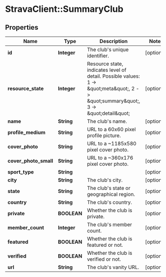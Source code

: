 # StravaClient::SummaryClub

## Properties
Name | Type | Description | Notes
------------ | ------------- | ------------- | -------------
**id** | **Integer** | The club&#39;s unique identifier. | [optional] 
**resource_state** | **Integer** | Resource state, indicates level of detail. Possible values: 1 -&gt; \&quot;meta\&quot;, 2 -&gt; \&quot;summary\&quot;, 3 -&gt; \&quot;detail\&quot; | [optional] 
**name** | **String** | The club&#39;s name. | [optional] 
**profile_medium** | **String** | URL to a 60x60 pixel profile picture. | [optional] 
**cover_photo** | **String** | URL to a ~1185x580 pixel cover photo. | [optional] 
**cover_photo_small** | **String** | URL to a ~360x176  pixel cover photo. | [optional] 
**sport_type** | **String** |  | [optional] 
**city** | **String** | The club&#39;s city. | [optional] 
**state** | **String** | The club&#39;s state or geographical region. | [optional] 
**country** | **String** | The club&#39;s country. | [optional] 
**private** | **BOOLEAN** | Whether the club is private. | [optional] 
**member_count** | **Integer** | The club&#39;s member count. | [optional] 
**featured** | **BOOLEAN** | Whether the club is featured or not. | [optional] 
**verified** | **BOOLEAN** | Whether the club is verified or not. | [optional] 
**url** | **String** | The club&#39;s vanity URL. | [optional] 


